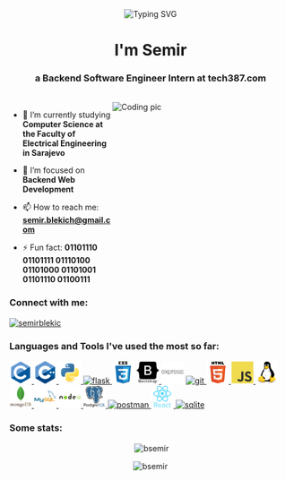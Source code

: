 <div id="header" align="center">
  <img src="https://camo.githubusercontent.com/06e5f481dcab3de7c46fa4df999b3cb172d10ef406a882544f09c8038d87b25d/68747470733a2f2f726561646d652d747970696e672d7376672e6865726f6b756170702e636f6d3f666f6e743d46757475726126636f6c6f723d4637363330432673697a653d33352677696474683d353030266c696e65733d48656c6c6f2b54686572652b2546302539462539312538423b4e6963652b746f2b6d6565742b796f752e2e2e" alt="Typing SVG" data-canonical-src="https://readme-typing-svg.herokuapp.com?font=Futura&amp;color=F7630C&amp;size=35&amp;width=500&amp;lines=Hello+There+%F0%9F%91%8B;Nice+to+meet+you..." style="max-width: 100%;">
</div>

<h1 align="center">I'm Semir</h1>
<h3 align="center">a Backend Software Engineer Intern at tech387.com</h3>
<br>
<img align="right" alt="Coding pic" width="320" height="300" src="https://media0.giphy.com/media/qgQUggAC3Pfv687qPC/giphy.gif?cid=ecf05e473n8bt4jkigsnfpvigzdc8u17248co72dc6hzv9jv&rid=giphy.gif&ct=g">

- 🔭 I’m currently studying **Computer Science at the Faculty of Electrical Engineering in Sarajevo**

- 🌱 I’m focused on **Backend Web Development**

- 📫 How to reach me: **semir.blekich@gmail.com**

- ⚡ Fun fact: **01101110 01101111 01110100 01101000 01101001 01101110 01100111**

<h3 align="left">Connect with me:</h3>
<p align="left">
<a href="https://linkedin.com/in/semirblekic" target="blank"><img align="center" src="https://raw.githubusercontent.com/rahuldkjain/github-profile-readme-generator/master/src/images/icons/Social/linked-in-alt.svg" alt="semirblekic" height="30" width="40" /></a>
</p>

<h3 align="left">Languages and Tools I've used the most so far: </h3>
<p align="left"> <a href="https://www.cprogramming.com/" target="_blank" rel="noreferrer"> <img src="https://raw.githubusercontent.com/devicons/devicon/master/icons/c/c-original.svg" alt="c" width="40" height="40"/> </a> <a href="https://www.w3schools.com/cpp/" target="_blank" rel="noreferrer"> <img src="https://raw.githubusercontent.com/devicons/devicon/master/icons/cplusplus/cplusplus-original.svg" alt="cplusplus" width="40" height="40"/> </a> <a href="https://www.w3schools.com/css/" target="_blank" rel="noreferrer"> <a href="https://www.python.org" target="_blank" rel="noreferrer"> <img src="https://raw.githubusercontent.com/devicons/devicon/master/icons/python/python-original.svg" alt="python" width="40" height="40"/> </a> <a href="https://flask.palletsprojects.com/" target="_blank" rel="noreferrer"> <img src="https://www.vectorlogo.zone/logos/pocoo_flask/pocoo_flask-icon.svg" alt="flask" width="40" height="40"/> </a> <img src="https://raw.githubusercontent.com/devicons/devicon/master/icons/css3/css3-original-wordmark.svg" alt="css3" width="40" height="40"/> </a> <a href="https://expressjs.com" target="_blank" rel="noreferrer"> <a href="https://getbootstrap.com" target="_blank" rel="noreferrer"> <img src="https://raw.githubusercontent.com/devicons/devicon/master/icons/bootstrap/bootstrap-plain-wordmark.svg" alt="bootstrap" width="40" height="40"/> </a> <img src="https://raw.githubusercontent.com/devicons/devicon/master/icons/express/express-original-wordmark.svg" alt="express" width="40" height="40"/> </a> <a href="https://git-scm.com/" target="_blank" rel="noreferrer"> <img src="https://www.vectorlogo.zone/logos/git-scm/git-scm-icon.svg" alt="git" width="40" height="40"/> </a> <a href="https://www.w3.org/html/" target="_blank" rel="noreferrer"> <img src="https://raw.githubusercontent.com/devicons/devicon/master/icons/html5/html5-original-wordmark.svg" alt="html5" width="40" height="40"/> </a> <a href="https://developer.mozilla.org/en-US/docs/Web/JavaScript" target="_blank" rel="noreferrer"> <img src="https://raw.githubusercontent.com/devicons/devicon/master/icons/javascript/javascript-original.svg" alt="javascript" width="40" height="40"/> </a> <a href="https://www.linux.org/" target="_blank" rel="noreferrer"> <img src="https://raw.githubusercontent.com/devicons/devicon/master/icons/linux/linux-original.svg" alt="linux" width="40" height="40"/> </a> <a href="https://www.mongodb.com/" target="_blank" rel="noreferrer"> <img src="https://raw.githubusercontent.com/devicons/devicon/master/icons/mongodb/mongodb-original-wordmark.svg" alt="mongodb" width="40" height="40"/> </a> <a href="https://www.mysql.com/" target="_blank" rel="noreferrer"> <img src="https://raw.githubusercontent.com/devicons/devicon/master/icons/mysql/mysql-original-wordmark.svg" alt="mysql" width="40" height="40"/> </a> <a href="https://nodejs.org" target="_blank" rel="noreferrer"> <img src="https://raw.githubusercontent.com/devicons/devicon/master/icons/nodejs/nodejs-original-wordmark.svg" alt="nodejs" width="40" height="40"/> </a> <a href="https://www.postgresql.org" target="_blank" rel="noreferrer"> <img src="https://raw.githubusercontent.com/devicons/devicon/master/icons/postgresql/postgresql-original-wordmark.svg" alt="postgresql" width="40" height="40"/> </a> <a href="https://postman.com" target="_blank" rel="noreferrer"> <img src="https://www.vectorlogo.zone/logos/getpostman/getpostman-icon.svg" alt="postman" width="40" height="40"/> </a> <a href="https://reactjs.org/" target="_blank" rel="noreferrer"> <img src="https://raw.githubusercontent.com/devicons/devicon/master/icons/react/react-original-wordmark.svg" alt="react" width="40" height="40"/> </a> <a href="https://www.sqlite.org/" target="_blank" rel="noreferrer"> <img src="https://www.vectorlogo.zone/logos/sqlite/sqlite-icon.svg" alt="sqlite" width="40" height="40"/> </a> </p>
<h3>Some stats:</h3>
<div id="footer" align="center">
<p>&nbsp;<img align="center" src="https://github-readme-stats.vercel.app/api?username=bsemir&show_icons=true&locale=en" alt="bsemir" /></p>
<p><img align="center" src="https://github-readme-streak-stats.herokuapp.com/?user=bsemir&" alt="bsemir" /></p>
</div>
